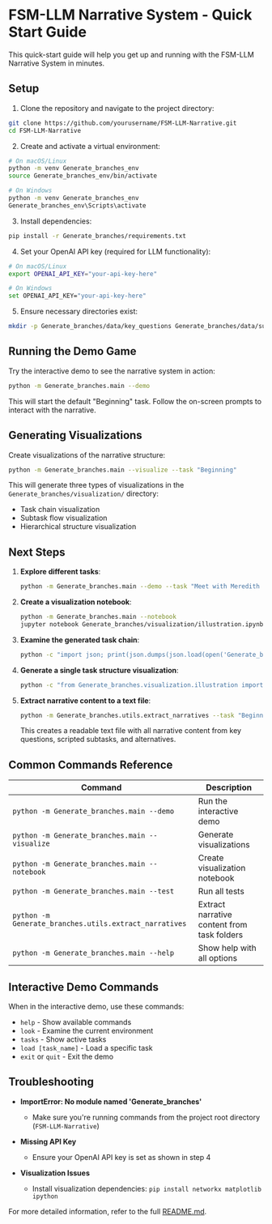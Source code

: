 # FSM-LLM Narrative System - Quick Start Guide

This quick-start guide will help you get up and running with the FSM-LLM Narrative System in minutes.

## Setup

1. Clone the repository and navigate to the project directory:

```bash
git clone https://github.com/yourusername/FSM-LLM-Narrative.git
cd FSM-LLM-Narrative
```

2. Create and activate a virtual environment:

```bash
# On macOS/Linux
python -m venv Generate_branches_env
source Generate_branches_env/bin/activate

# On Windows
python -m venv Generate_branches_env
Generate_branches_env\Scripts\activate
```

3. Install dependencies:

```bash
pip install -r Generate_branches/requirements.txt
```

4. Set your OpenAI API key (required for LLM functionality):

```bash
# On macOS/Linux
export OPENAI_API_KEY="your-api-key-here"

# On Windows
set OPENAI_API_KEY="your-api-key-here"
```

5. Ensure necessary directories exist:

```bash
mkdir -p Generate_branches/data/key_questions Generate_branches/data/subtasks Generate_branches/visualization
```

## Running the Demo Game

Try the interactive demo to see the narrative system in action:

```bash
python -m Generate_branches.main --demo
```

This will start the default "Beginning" task. Follow the on-screen prompts to interact with the narrative.

## Generating Visualizations

Create visualizations of the narrative structure:

```bash
python -m Generate_branches.main --visualize --task "Beginning"
```

This will generate three types of visualizations in the `Generate_branches/visualization/` directory:
- Task chain visualization
- Subtask flow visualization
- Hierarchical structure visualization

## Next Steps

1. **Explore different tasks**:
   ```bash
   python -m Generate_branches.main --demo --task "Meet with Meredith Stout"
   ```

2. **Create a visualization notebook**:
   ```bash
   python -m Generate_branches.main --notebook
   jupyter notebook Generate_branches/visualization/illustration.ipynb
   ```

3. **Examine the generated task chain**:
   ```bash
   python -c "import json; print(json.dumps(json.load(open('Generate_branches/data/generated_chains/beginning_chain.json')), indent=2))"
   ```

4. **Generate a single task structure visualization**:
   ```bash
   python -c "from Generate_branches.visualization.illustration import visualize_task_structure_example; visualize_task_structure_example()"
   ```

5. **Extract narrative content to a text file**:
   ```bash
   python -m Generate_branches.utils.extract_narratives --task "Beginning"
   ```
   This creates a readable text file with all narrative content from key questions, scripted subtasks, and alternatives.

## Common Commands Reference

| Command | Description |
|---------|-------------|
| `python -m Generate_branches.main --demo` | Run the interactive demo |
| `python -m Generate_branches.main --visualize` | Generate visualizations |
| `python -m Generate_branches.main --notebook` | Create visualization notebook |
| `python -m Generate_branches.main --test` | Run all tests |
| `python -m Generate_branches.utils.extract_narratives` | Extract narrative content from task folders |
| `python -m Generate_branches.main --help` | Show help with all options |

## Interactive Demo Commands

When in the interactive demo, use these commands:

- `help` - Show available commands
- `look` - Examine the current environment
- `tasks` - Show active tasks
- `load [task_name]` - Load a specific task
- `exit` or `quit` - Exit the demo

## Troubleshooting

- **ImportError: No module named 'Generate_branches'**
  - Make sure you're running commands from the project root directory (`FSM-LLM-Narrative`)

- **Missing API Key**
  - Ensure your OpenAI API key is set as shown in step 4

- **Visualization Issues**
  - Install visualization dependencies: `pip install networkx matplotlib ipython`

For more detailed information, refer to the full [README.md](README.md). 